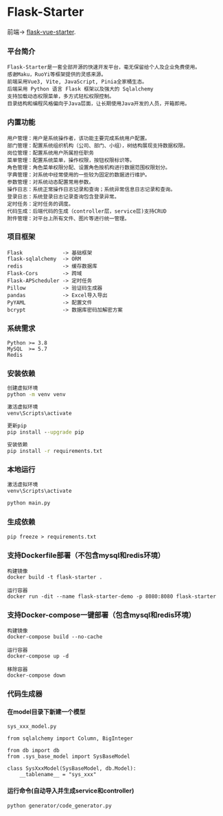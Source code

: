 # Flask-Starter

前端-> [flask-vue-starter](https://github.com/difffffft/flask-vue-starter).

### 平台简介
```
Flask-Starter是一套全部开源的快速开发平台，毫无保留给个人及企业免费使用。
感谢Maku，RuoYi等框架提供的灵感来源。
前端采用Vue3, Vite, JavaScript, Pinia全家桶生态。
后端采用 Python 语言 Flask 框架以及强大的 Sqlalchemy
支持加载动态权限菜单，多方式轻松权限控制。
目录结构和编程风格偏向于Java层面，让长期使用Java开发的人员，开箱即用。
```

### 内置功能
```
用户管理：用户是系统操作者，该功能主要完成系统用户配置。
部门管理：配置系统组织机构（公司、部门、小组），树结构展现支持数据权限。
岗位管理：配置系统用户所属担任职务
菜单管理：配置系统菜单，操作权限，按钮权限标识等。
角色管理：角色菜单权限分配、设置角色按机构进行数据范围权限划分。
字典管理：对系统中经常使用的一些较为固定的数据进行维护。
参数管理：对系统动态配置常用参数。
操作日志：系统正常操作日志记录和查询；系统异常信息日志记录和查询。
登录日志：系统登录日志记录查询包含登录异常。
定时任务：定时任务的调度。
代码生成：后端代码的生成（controller层，service层)支持CRUD 
附件管理：对平台上所有文件、图片等进行统一管理。
```

### 项目框架
```
Flask             -> 基础框架
flask-sqlalchemy  -> ORM
redis             -> 缓存数据库
Flask-Cors        -> 跨域
Flask-APScheduler -> 定时任务
Pillow            -> 验证码生成器
pandas            -> Excel导入导出
PyYAML            -> 配置文件
bcrypt            -> 数据库密码加解密方案
```

### 系统需求
```
Python >= 3.8
MySQL  >= 5.7
Redis
```

### 安装依赖
```cmd
创建虚拟环境
python -m venv venv

激活虚拟环境
venv\Scripts\activate

更新pip
pip install --upgrade pip

安装依赖
pip install -r requirements.txt
```

### 本地运行
```cmd
激活虚拟环境
venv\Scripts\activate

python main.py
```

### 生成依赖
```
pip freeze > requirements.txt
```

### 支持Dockerfile部署（不包含mysql和redis环境）
```
构建镜像
docker build -t flask-starter .

运行容器
docker run -dit --name flask-starter-demo -p 8080:8080 flask-starter
```

### 支持Docker-compose一键部署（包含mysql和redis环境）
```
构建镜像
docker-compose build --no-cache

运行容器
docker-compose up -d

移除容器
docker-compose down
```

### 代码生成器
#### 在model目录下新建一个模型
```
sys_xxx_model.py

from sqlalchemy import Column, BigInteger

from db import db
from .sys_base_model import SysBaseModel

class SysXxxModel(SysBaseModel, db.Model):
    __tablename__ = "sys_xxx"
```

#### 运行命令(自动导入并生成service和controller)
```
python generator/code_generator.py
```